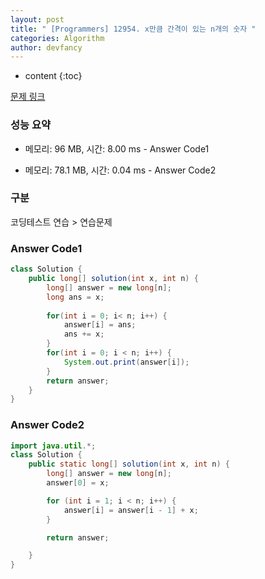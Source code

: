 ```yaml
---
layout: post
title: " [Programmers] 12954. x만큼 간격이 있는 n개의 숫자 "
categories: Algorithm
author: devfancy
---
```

* content
{:toc}

[문제 링크](https://school.programmers.co.kr/learn/courses/30/lessons/12954)

### 성능 요약

* 메모리: 96 MB, 시간: 8.00 ms - Answer Code1

* 메모리: 78.1 MB, 시간: 0.04 ms - Answer Code2

### 구분

코딩테스트 연습 > 연습문제

### Answer Code1

``` java
class Solution {
    public long[] solution(int x, int n) {
        long[] answer = new long[n];
        long ans = x;
        
        for(int i = 0; i< n; i++) {
            answer[i] = ans;
            ans += x;
        }
        for(int i = 0; i < n; i++) {
            System.out.print(answer[i]);   
        }
        return answer;
    }
}
```

### Answer Code2

``` java
import java.util.*;
class Solution {
    public static long[] solution(int x, int n) {
        long[] answer = new long[n];
        answer[0] = x;

        for (int i = 1; i < n; i++) {
            answer[i] = answer[i - 1] + x;
        }

        return answer;

    }
}
```

